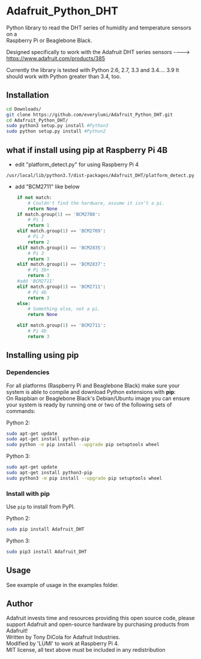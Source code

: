 
# Adafruit_Python_DHT
Python library to read the DHT series of humidity and temperature sensors on a  
Raspberry Pi or Beaglebone Black.

Designed specifically to work with the Adafruit DHT series sensors ---->  
https://www.adafruit.com/products/385

Currently the library is tested with Python 2.6, 2.7, 3.3 and 3.4.... 3.9 It should work with Python greater than 3.4, too.


## Installation
```sh
cd Downloads/  
git clone https://github.com/everylumi/Adafruit_Python_DHT.git
cd Adafruit_Python_DHT/
sudo python3 setup.py install #Python3  
sudo python setup.py install #Python2
```


## what if install using pip at Raspberry Pi 4B
- edit "platform_detect.py" for using Raspberry Pi 4
```
/usr/local/lib/python3.7/dist-packages/Adafruit_DHT/platform_detect.py
```
- add "BCM2711" like below

```python
    if not match:
        # Couldn't find the hardware, assume it isn't a pi.
        return None
    if match.group(1) == 'BCM2708':
        # Pi 1
        return 1
    elif match.group(1) == 'BCM2709':
        # Pi 2
        return 2
    elif match.group(1) == 'BCM2835':
        # Pi 3
        return 3
    elif match.group(1) == 'BCM2837':
        # Pi 3b+
        return 3
    #add 'BCM2711'
    elif match.group(1) == 'BCM2711':
        # Pi 4b
        return 3
    else:
        # Something else, not a pi.
        return None

    elif match.group(1) == 'BCM2711':
        # Pi 4b
        return 3
```


## Installing using pip
### Dependencies

For all platforms (Raspberry Pi and Beaglebone Black) make sure your system is able to compile and download Python extensions with **pip**:  
On Raspbian or Beaglebone Black's Debian/Ubuntu image you can ensure your system is ready by running one or two of the following sets of commands:

Python 2:

````sh
sudo apt-get update
sudo apt-get install python-pip
sudo python -m pip install --upgrade pip setuptools wheel
````

Python 3:

````sh
sudo apt-get update
sudo apt-get install python3-pip
sudo python3 -m pip install --upgrade pip setuptools wheel
````

### Install with pip

Use `pip` to install from PyPI.

Python 2:

```sh
sudo pip install Adafruit_DHT
```

Python 3:

```sh
sudo pip3 install Adafruit_DHT
```


## Usage
See example of usage in the examples folder.



## Author
Adafruit invests time and resources providing this open source code, please support Adafruit and open-source hardware by purchasing products from Adafruit!    
Written by Tony DiCola for Adafruit Industries.  
Modified by 'LUMI' to work at Raspberry Pi 4.  
MIT license, all text above must be included in any redistribution
